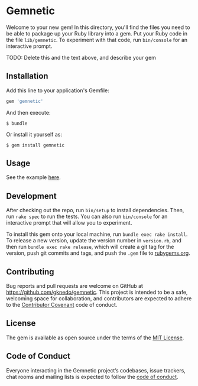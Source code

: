 # Gemnetic

Welcome to your new gem! In this directory, you'll find the files you need to be able to package up your Ruby library into a gem. Put your Ruby code in the file `lib/gemnetic`. To experiment with that code, run `bin/console` for an interactive prompt.

TODO: Delete this and the text above, and describe your gem

## Installation

Add this line to your application's Gemfile:

```ruby
gem 'gemnetic'
```

And then execute:

    $ bundle

Or install it yourself as:

    $ gem install gemnetic

## Usage

See the example [here](https://github.com/gknedo/gemnetic/blob/master/example/run.rb).

## Development

After checking out the repo, run `bin/setup` to install dependencies. Then, run `rake spec` to run the tests. You can also run `bin/console` for an interactive prompt that will allow you to experiment.

To install this gem onto your local machine, run `bundle exec rake install`. To release a new version, update the version number in `version.rb`, and then run `bundle exec rake release`, which will create a git tag for the version, push git commits and tags, and push the `.gem` file to [rubygems.org](https://rubygems.org).

## Contributing

Bug reports and pull requests are welcome on GitHub at https://github.com/gknedo/gemnetic. This project is intended to be a safe, welcoming space for collaboration, and contributors are expected to adhere to the [Contributor Covenant](http://contributor-covenant.org) code of conduct.

## License

The gem is available as open source under the terms of the [MIT License](https://opensource.org/licenses/MIT).

## Code of Conduct

Everyone interacting in the Gemnetic project’s codebases, issue trackers, chat rooms and mailing lists is expected to follow the [code of conduct](https://github.com/gknedo/gemnetic/blob/master/CODE_OF_CONDUCT.md).
